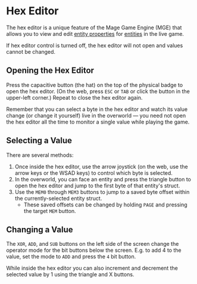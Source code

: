 # Hex Editor

The hex editor is a unique feature of the Mage Game Engine (MGE) that allows you to view and edit [entity properties](entities#entity-properties) for [entities](entities) in the live game.

If hex editor control is turned off, the hex editor will not open and values cannot be changed.

## Opening the Hex Editor

Press the capacitive button (the hat) on the top of the physical badge to open the hex editor. (On the web, press `ESC` or `TAB` or click the button in the upper-left corner.) Repeat to close the hex editor again.

Remember that you can select a byte in the hex editor and watch its value change (or change it yourself) live in the overworld — you need not open the hex editor all the time to monitor a single value while playing the game.

## Selecting a Value

There are several methods:

1. Once inside the hex editor, use the arrow joystick (on the web, use the arrow keys or the WSAD keys) to control which byte is selected.
2. In the overworld, you can face an entity and press the triangle button to open the hex editor and jump to the first byte of that entity's struct.
3. Use the `MEM0` through `MEM3` buttons to jump to a saved byte offset within the currently-selected entity struct.
	- These saved offsets can be changed by holding `PAGE` and pressing the target `MEM` button.

## Changing a Value

The `XOR`, `ADD`, and `SUB` buttons on the left side of the screen change the operator mode for the bit buttons below the screen. E.g. to add 4 to the value, set the mode to `ADD` and press the `4` bit button.

While inside the hex editor you can also increment and decrement the selected value by 1 using the triangle and X buttons.
